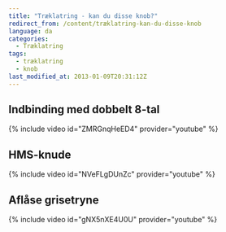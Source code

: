 ```yaml
---
title: "Træklatring - kan du disse knob?"
redirect_from: /content/træklatring-kan-du-disse-knob
language: da
categories:
  - Træklatring
tags:
  - træklatring
  - knob
last_modified_at: 2013-01-09T20:31:12Z
---
```


Indbinding med dobbelt 8-tal
----------------------------

{% include video id="ZMRGnqHeED4" provider="youtube" %}

HMS-knude
---------

{% include video id="NVeFLgDUnZc" provider="youtube" %}

Aflåse grisetryne
-----------------

{% include video id="gNX5nXE4U0U" provider="youtube" %}
